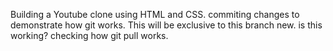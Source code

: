 Building a Youtube clone using HTML and CSS.
commiting changes to demonstrate how git works.
This will be exclusive to this branch new.
is this working?
checking how git pull works.

